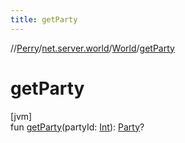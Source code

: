 ```yaml
---
title: getParty
---
```

//[Perry](../../../index.html)/[net.server.world](../index.html)/[World](index.html)/[getParty](get-party.html)



# getParty



[jvm]\
fun [getParty](get-party.html)(partyId: [Int](https://kotlinlang.org/api/latest/jvm/stdlib/kotlin/-int/index.html)): [Party](../-party/index.html)?




